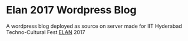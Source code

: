 # Elan 2017 Wordpress Blog
A wordpress blog deployed as source on server made for IIT Hyderabad Techno-Cultural Fest [ELAN](http://elan.org.in/) 2017
